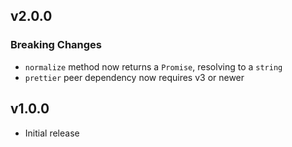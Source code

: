 ## v2.0.0

### Breaking Changes

- `normalize` method now returns a `Promise`, resolving to a `string`
- `prettier` peer dependency now requires v3 or newer

## v1.0.0

- Initial release

